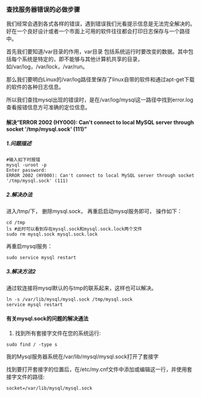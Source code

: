 ### 查找服务器错误的必做步骤

我们经常会遇到各式各样的错误，遇到错误我们光看提示信息是无法完全解决的。好在一个良好设计或者一个市面上可用的软件往往都会打印日志保存与一个路径中。

首先我们要知道/var目录的作用，var目录 包括系统运行时要改变的数据。其中包括每个系统是特定的，即不能够与其他计算机共享的目录，如/var/log，/var/lock，/var/run。

那么我们要明白Linux的/var/log路径里保存了linux自带的软件和通过apt-get下载的软件的各种日志信息。

所以我们查找mysql出现的错误时，是在/var/log/mysql这一路径中找到error.log查看报错信息方可准确的定位信息。

#### 解决“ERROR 2002 (HY000): Can't connect to local MySQL server through socket '/tmp/mysql.sock' (111)”

##### 1.问题描述
```shell
#输入如下时报错
mysql -uroot -p
Enter password: 
ERROR 2002 (HY000): Can't connect to local MySQL server through socket '/tmp/mysql.sock' (111)
```

##### 2.解决办法
进入/tmp/下， 删除mysql.sock， 再重启启动mysql服务即可， 操作如下：

```shell
cd /tmp
ls #此时可以看到存在mysql.sock和mysql.sock.lock两个文件
sudo rm mysql.sock mysql.sock.lock
```

再重启mysql服务：

```shell
sudo service mysql restart
```

##### 3.解决方法2
通过软连接将mysql默认的与tmp的联系起来，这样也可以解决。
```shell
ln -s /var/lib/mysql/mysql.sock /tmp/mysql.sock
service mysql restart
```

#### 有关mysql.sock的问题的解决通法

1. 找到所有套接字文件在您的系统运行:

```shell
sudo find / -type s
```
我的Mysql服务器系统在/var/lib/mysql/mysql.sock打开了套接字

找到要打开套接字的位置后，在/etc/my.cnf文件中添加或编辑这一行，并使用套接字文件的路径:

`socket=/var/lib/mysql/mysql.sock`